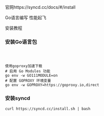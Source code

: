 

官网https://syncd.cc/docs/#/install

Go语言编写 性能起飞



安装教程

### 安装Go语言包

```



使用goproxy加速下载
# 启用 Go Modules 功能
go env -w GO111MODULE=on
# 配置 GOPROXY 环境变量
go env -w GOPROXY=https://goproxy.io,direct
```



### 安装syncd

```
curl https://syncd.cc/install.sh | bash
```

